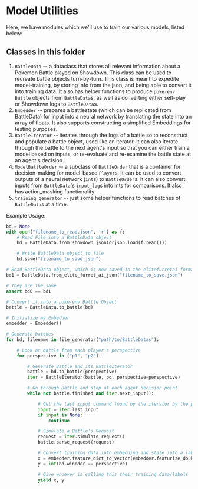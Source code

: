 # Model Utilities
Here, we have modules which we'll use to train our various models, listed below:

## Classes in this folder
1. `BattleData` -- a dataclass that stores all relevant information about a Pokemon Battle played on Showdown. This class can be used to recreate battle objects turn-by-turn. This class is meant to expedite model-training, by storing info from the json, and being able to convert it into training data. It also has helper functions to produce `poke-env` `Battle` objects from `BattleData`s, as well as converting either self-play or Showdown logs to `BattleData`s.
2. `Embedder` -- prepares a battlestate (which can be replicated from BattleData) for input into a neural network by translating the state into an array of floats. It also supports constructing a simplified Embeddings for testing purposes.
3. `BattleIterator` -- iterates through the logs of a battle so to reconstruct and populate a battle object, used like an iterator. It can also iterate through the battle to the next agent's input so that you can either train a model based on inputs, or re-evaluate and re-examine the battle state at an agent's decision.
4. `ModelBattleOrder` -- a subclass of `BattleOrder` that is a container for decision-making for model-based `Player`s. It can be used to convert outputs of a neural network (`int`s) to `BattleOrder`s. It can also convert inputs from `BattleData`'s `input_log`s into ints for comparisons. It also has action_masking functionality.
5. `training_generator` -- just some helper functions to read batches of `BattleData`s at a time.

Example Usage:
```python
bd = None
with open("filename_to_read.json", 'r') as f:
    # Read File into a BattleData object
    bd = BattleData.from_showdown_json(orjson.load(f.read()))

    # Write BattleData object to file
    bd.save("filename_to_save.json")

# Read BattleData object, which is now saved in the elitefurretai format
bd1 = BattleData.from_elite_furret_ai_json("filename_to_save.json")

# They are the same
assert bd0 == bd1

# Convert it into a poke-env Battle Object
battle = BattleData.to_battle(bd)

# Initialize my Embedder
embedder = Embedder()

# Generate batches
for bd, filename in file_generator("path/to/BattleDatas"):

    # Look at battle from each player's perspective
    for perspective in ["p1", "p2"]:

        # Generate Battle and its BattleIterator
        battle = bd.to_battle(perspective)
        iter = BattleIterator(battle, bd, perspective=perspective)

        # Go through Battle and stop at each agent decision point
        while not battle.finished and iter.next_input():

            # Get the last input command found by the iterator by the player, and stop if there's no more
            input = iter.last_input
            if input is None:
                continue

            # Simulate a Battle's Request
            request = iter.simulate_request()
            battle.parse_request(request)

            # Convert training data into embedding and state into a label (in this case, the winner of the battle)
            x = embedder.feature_dict_to_vector(embedder.featurize_double_battle(battle))
            y = int(bd.winnder == perspective)

            # Give whoever is calling this their training data/labels
            yield x, y

```
